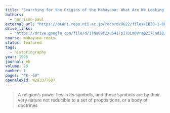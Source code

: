 ```yaml
---
title: "Searching for the Origins of the Mahāyana: What Are We Looking for?"
authors:
  - harrison-paul
external_url: "https://otani.repo.nii.ac.jp/record/8622/files/EB28-1-06.pdf"
drive_links:
  - "https://drive.google.com/file/d/1TNa09f2Xu541FpITDLm8VraQ2I7CadIB/view?usp=drivesdk"
course: mahayana-roots
status: featured
tags:
  - historiography
year: 1995
journal: eb
volume: 28
number: 1
pages: "48--69"
openalexid: W293377607
---
```


> A religion’s power lies in its symbols, and those symbols are by their very nature not reducible to a set of propositions, or a body of doctrines
